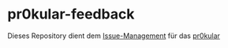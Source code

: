 # pr0kular-feedback

Dieses Repository dient dem [Issue-Management](https://github.com/pr0stats/pr0kular-feedback/issues) für das [pr0kular](http://pr0kular.herokuapp.com)
